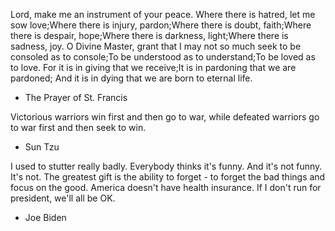Lord, make me an instrument of your peace. Where there is hatred, let me sow love;Where there is injury, pardon;Where there is doubt, faith;Where there is despair, hope;Where there is darkness, light;Where there is sadness, joy. O Divine Master, grant that I may not so much seek to be consoled as to console;To be understood as to understand;To be loved as to love. For it is in giving that we receive;It is in pardoning that we are pardoned; And it is in dying that we are born to eternal life.
- The Prayer of St. Francis

Victorious warriors win first and then go to war, while defeated warriors go to war first and then seek to win.
- Sun Tzu

I used to stutter really badly. Everybody thinks it's funny. And it's not funny. It's not.
The greatest gift is the ability to forget - to forget the bad things and focus on the good.
America doesn't have health insurance.
If I don't run for president, we'll all be OK.
- Joe Biden
